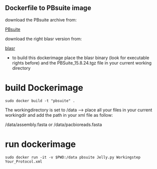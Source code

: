 ## Dockerfile to PBsuite image

download the PBsuite archive from:

[PBsuite](https://sourceforge.net/p/pb-jelly/wiki/Home/)

download the right blasr version from:

[blasr](https://github.com/BioInf-Wuerzburg/proovread/blob/master/util/blasr-1.3.1/blasr)

* to build this dockerimage place the blasr binary (look for executable rights before) and the PBSuite_15.8.24.tgz file in your current working directory


# build Dockerimage
```
sudo docker build -t "pbsuite" .

```
The workingdirectory is set to /data --> place all your files in your current workingdir and add the path in your xml file as follow:

/data/assembly.fasta or /data/pacbioreads.fasta


# run dockerimage

```
sudo docker run -it -v $PWD:/data pbsuite Jelly.py Workingstep Your_Protocol.xml

```
